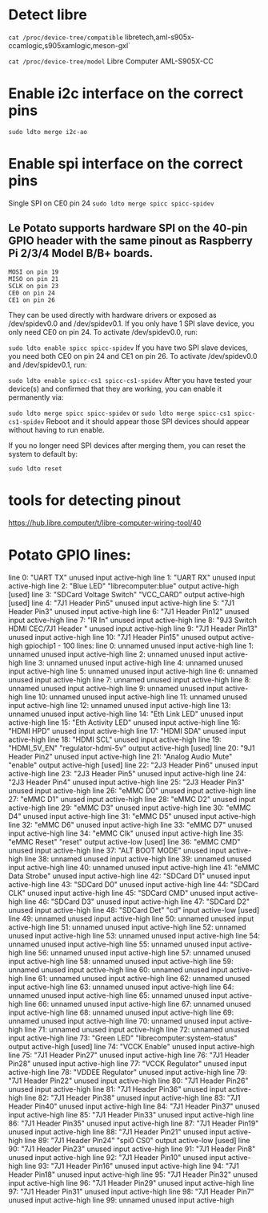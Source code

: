 # Detect libre
`cat /proc/device-tree/compatible` 
libretech,aml-s905x-ccamlogic,s905xamlogic,meson-gxl`

`cat /proc/device-tree/model`
Libre Computer AML-S905X-CC

# Enable i2c interface on the correct pins
`sudo ldto merge i2c-ao`

# Enable spi interface on the correct pins
Single SPI on CE0 pin 24
`sudo ldto merge spicc spicc-spidev`

## Le Potato supports hardware SPI on the 40-pin GPIO header with the same pinout as Raspberry Pi 2/3/4 Model B/B+ boards.

```
MOSI on pin 19
MISO on pin 21
SCLK on pin 23
CE0 on pin 24
CE1 on pin 26
```
They can be used directly with hardware drivers or exposed as /dev/spidev0.0 and /dev/spidev0.1.
If you only have 1 SPI slave device, you only need CE0 on pin 24. To activate /dev/spidev0.0, run:

`sudo ldto enable spicc spicc-spidev`
If you have two SPI slave devices, you need both CE0 on pin 24 and CE1 on pin 26. To activate /dev/spidev0.0 and /dev/spidev0.1, run:

`sudo ldto enable spicc-cs1 spicc-cs1-spidev`
After you have tested your device(s) and confirmed that they are working, you can enable it permanently via:

`sudo ldto merge spicc spicc-spidev`
or
`sudo ldto merge spicc-cs1 spicc-cs1-spidev`
Reboot and it should appear those SPI devices should appear without having to run enable.

If you no longer need SPI devices after merging them, you can reset the system to default by:

`sudo ldto reset`

# tools for detecting pinout 
https://hub.libre.computer/t/libre-computer-wiring-tool/40

# Potato GPIO lines:

line   0:    "UART TX"       unused   input  active-high 
	line   1:    "UART RX"       unused   input  active-high 
	line   2:   "Blue LED" "librecomputer:blue" output active-high [used]
	line   3: "SDCard Voltage Switch" "VCC_CARD" output active-high [used]
	line   4: "7J1 Header Pin5" unused input active-high 
	line   5: "7J1 Header Pin3" unused input active-high 
	line   6: "7J1 Header Pin12" unused input active-high 
	line   7:      "IR In"       unused   input  active-high 
	line   8: "9J3 Switch HDMI CEC/7J1 Header " unused input active-high 
	line   9: "7J1 Header Pin13" unused input active-high 
	line  10: "7J1 Header Pin15" unused output active-high 
gpiochip1 - 100 lines:
	line   0:      unnamed       unused   input  active-high 
	line   1:      unnamed       unused   input  active-high 
	line   2:      unnamed       unused   input  active-high 
	line   3:      unnamed       unused   input  active-high 
	line   4:      unnamed       unused   input  active-high 
	line   5:      unnamed       unused   input  active-high 
	line   6:      unnamed       unused   input  active-high 
	line   7:      unnamed       unused   input  active-high 
	line   8:      unnamed       unused   input  active-high 
	line   9:      unnamed       unused   input  active-high 
	line  10:      unnamed       unused   input  active-high 
	line  11:      unnamed       unused   input  active-high 
	line  12:      unnamed       unused   input  active-high 
	line  13:      unnamed       unused   input  active-high 
	line  14: "Eth Link LED" unused input active-high 
	line  15: "Eth Activity LED" unused input active-high 
	line  16:   "HDMI HPD"       unused   input  active-high 
	line  17:   "HDMI SDA"       unused   input  active-high 
	line  18:   "HDMI SCL"       unused   input  active-high 
	line  19: "HDMI_5V_EN" "regulator-hdmi-5v" output active-high [used]
	line  20: "9J1 Header Pin2" unused input active-high 
	line  21: "Analog Audio Mute" "enable" output active-high [used]
	line  22: "2J3 Header Pin6" unused input active-high 
	line  23: "2J3 Header Pin5" unused input active-high 
	line  24: "2J3 Header Pin4" unused input active-high 
	line  25: "2J3 Header Pin3" unused input active-high 
	line  26:    "eMMC D0"       unused   input  active-high 
	line  27:    "eMMC D1"       unused   input  active-high 
	line  28:    "eMMC D2"       unused   input  active-high 
	line  29:    "eMMC D3"       unused   input  active-high 
	line  30:    "eMMC D4"       unused   input  active-high 
	line  31:    "eMMC D5"       unused   input  active-high 
	line  32:    "eMMC D6"       unused   input  active-high 
	line  33:    "eMMC D7"       unused   input  active-high 
	line  34:   "eMMC Clk"       unused   input  active-high 
	line  35: "eMMC Reset"      "reset"  output   active-low [used]
	line  36:   "eMMC CMD"       unused   input  active-high 
	line  37: "ALT BOOT MODE" unused input active-high 
	line  38:      unnamed       unused   input  active-high 
	line  39:      unnamed       unused   input  active-high 
	line  40:      unnamed       unused   input  active-high 
	line  41: "eMMC Data Strobe" unused input active-high 
	line  42:  "SDCard D1"       unused   input  active-high 
	line  43:  "SDCard D0"       unused   input  active-high 
	line  44: "SDCard CLK"       unused   input  active-high 
	line  45: "SDCard CMD"       unused   input  active-high 
	line  46:  "SDCard D3"       unused   input  active-high 
	line  47:  "SDCard D2"       unused   input  active-high 
	line  48: "SDCard Det"         "cd"   input   active-low [used]
	line  49:      unnamed       unused   input  active-high 
	line  50:      unnamed       unused   input  active-high 
	line  51:      unnamed       unused   input  active-high 
	line  52:      unnamed       unused   input  active-high 
	line  53:      unnamed       unused   input  active-high 
	line  54:      unnamed       unused   input  active-high 
	line  55:      unnamed       unused   input  active-high 
	line  56:      unnamed       unused   input  active-high 
	line  57:      unnamed       unused   input  active-high 
	line  58:      unnamed       unused   input  active-high 
	line  59:      unnamed       unused   input  active-high 
	line  60:      unnamed       unused   input  active-high 
	line  61:      unnamed       unused   input  active-high 
	line  62:      unnamed       unused   input  active-high 
	line  63:      unnamed       unused   input  active-high 
	line  64:      unnamed       unused   input  active-high 
	line  65:      unnamed       unused   input  active-high 
	line  66:      unnamed       unused   input  active-high 
	line  67:      unnamed       unused   input  active-high 
	line  68:      unnamed       unused   input  active-high 
	line  69:      unnamed       unused   input  active-high 
	line  70:      unnamed       unused   input  active-high 
	line  71:      unnamed       unused   input  active-high 
	line  72:      unnamed       unused   input  active-high 
	line  73:  "Green LED" "librecomputer:system-status" output active-high [used]
	line  74: "VCCK Enable" unused input active-high 
	line  75: "7J1 Header Pin27" unused input active-high 
	line  76: "7J1 Header Pin28" unused input active-high 
	line  77: "VCCK Regulator" unused input active-high 
	line  78: "VDDEE Regulator" unused input active-high 
	line  79: "7J1 Header Pin22" unused input active-high 
	line  80: "7J1 Header Pin26" unused input active-high 
	line  81: "7J1 Header Pin36" unused input active-high 
	line  82: "7J1 Header Pin38" unused input active-high 
	line  83: "7J1 Header Pin40" unused input active-high 
	line  84: "7J1 Header Pin37" unused input active-high 
	line  85: "7J1 Header Pin33" unused input active-high 
	line  86: "7J1 Header Pin35" unused input active-high 
	line  87: "7J1 Header Pin19" unused input active-high 
	line  88: "7J1 Header Pin21" unused input active-high 
	line  89: "7J1 Header Pin24" "spi0 CS0" output active-low [used]
	line  90: "7J1 Header Pin23" unused input active-high 
	line  91: "7J1 Header Pin8" unused input active-high 
	line  92: "7J1 Header Pin10" unused input active-high 
	line  93: "7J1 Header Pin16" unused input active-high 
	line  94: "7J1 Header Pin18" unused input active-high 
	line  95: "7J1 Header Pin32" unused input active-high 
	line  96: "7J1 Header Pin29" unused input active-high 
	line  97: "7J1 Header Pin31" unused input active-high 
	line  98: "7J1 Header Pin7" unused input active-high 
	line  99:      unnamed       unused   input  active-high 